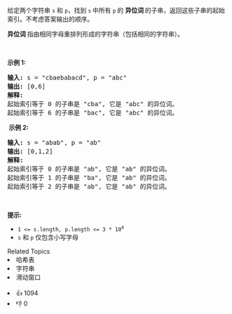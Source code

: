 <p>给定两个字符串&nbsp;<code>s</code>&nbsp;和 <code>p</code>，找到&nbsp;<code>s</code><strong>&nbsp;</strong>中所有&nbsp;<code>p</code><strong>&nbsp;</strong>的&nbsp;<strong>异位词&nbsp;</strong>的子串，返回这些子串的起始索引。不考虑答案输出的顺序。</p>

<p><strong>异位词 </strong>指由相同字母重排列形成的字符串（包括相同的字符串）。</p>

<p>&nbsp;</p>

<p><strong>示例&nbsp;1:</strong></p>

<pre>
<strong>输入: </strong>s = "cbaebabacd", p = "abc"
<strong>输出: </strong>[0,6]
<strong>解释:</strong>
起始索引等于 0 的子串是 "cba", 它是 "abc" 的异位词。
起始索引等于 6 的子串是 "bac", 它是 "abc" 的异位词。
</pre>

<p><strong>&nbsp;示例 2:</strong></p>

<pre>
<strong>输入: </strong>s = "abab", p = "ab"
<strong>输出: </strong>[0,1,2]
<strong>解释:</strong>
起始索引等于 0 的子串是 "ab", 它是 "ab" 的异位词。
起始索引等于 1 的子串是 "ba", 它是 "ab" 的异位词。
起始索引等于 2 的子串是 "ab", 它是 "ab" 的异位词。
</pre>

<p>&nbsp;</p>

<p><strong>提示:</strong></p>

<ul> 
 <li><code>1 &lt;= s.length, p.length &lt;= 3 * 10<sup>4</sup></code></li> 
 <li><code>s</code>&nbsp;和&nbsp;<code>p</code>&nbsp;仅包含小写字母</li> 
</ul>

<div><div>Related Topics</div><div><li>哈希表</li><li>字符串</li><li>滑动窗口</li></div></div><br><div><li>👍 1094</li><li>👎 0</li></div>